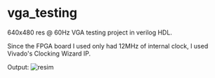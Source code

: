 # vga_testing
640x480 res @ 60Hz VGA testing project in verilog HDL.

Since the FPGA board I used only had 12MHz of internal clock, I used Vivado's Clocking Wizard IP. 

Output:
![resim](https://user-images.githubusercontent.com/120679137/220420482-e0713c8c-b5b9-4a81-8159-7e3d85597321.png)
